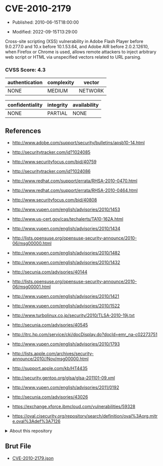# CVE-2010-2179

- Published: 2010-06-15T18:00:00

- Modified: 2022-09-15T13:29:00

Cross-site scripting (XSS) vulnerability in Adobe Flash Player before 9.0.277.0 and 10.x before 10.1.53.64, and Adobe AIR before 2.0.2.12610, when Firefox or Chrome is used, allows remote attackers to inject arbitrary web script or HTML via unspecified vectors related to URL parsing.

### CVSS Score: **4.3**

| authentication | complexity | vector |
| --- | --- | --- |
| NONE | MEDIUM | NETWORK |

| confidentiality | integrity | availability |
| --- | --- | --- |
| NONE | PARTIAL | NONE |

## References

* http://www.adobe.com/support/security/bulletins/apsb10-14.html

* http://securitytracker.com/id?1024085

* http://www.securityfocus.com/bid/40759

* http://securitytracker.com/id?1024086

* http://www.redhat.com/support/errata/RHSA-2010-0470.html

* http://www.redhat.com/support/errata/RHSA-2010-0464.html

* http://www.securityfocus.com/bid/40808

* http://www.vupen.com/english/advisories/2010/1453

* http://www.us-cert.gov/cas/techalerts/TA10-162A.html

* http://www.vupen.com/english/advisories/2010/1434

* http://lists.opensuse.org/opensuse-security-announce/2010-06/msg00000.html

* http://www.vupen.com/english/advisories/2010/1482

* http://www.vupen.com/english/advisories/2010/1432

* http://secunia.com/advisories/40144

* http://lists.opensuse.org/opensuse-security-announce/2010-06/msg00001.html

* http://www.vupen.com/english/advisories/2010/1421

* http://www.vupen.com/english/advisories/2010/1522

* http://www.turbolinux.co.jp/security/2010/TLSA-2010-19j.txt

* http://secunia.com/advisories/40545

* http://itrc.hp.com/service/cki/docDisplay.do?docId=emr_na-c02273751

* http://www.vupen.com/english/advisories/2010/1793

* http://lists.apple.com/archives/security-announce/2010//Nov/msg00000.html

* http://support.apple.com/kb/HT4435

* http://security.gentoo.org/glsa/glsa-201101-09.xml

* http://www.vupen.com/english/advisories/2011/0192

* http://secunia.com/advisories/43026

* https://exchange.xforce.ibmcloud.com/vulnerabilities/59328

* https://oval.cisecurity.org/repository/search/definition/oval%3Aorg.mitre.oval%3Adef%3A7126

<details>
<summary>About this repository</summary> 

  This repository is part of the project [Live Hack CVE](https://github.com/Live-Hack-CVE). Main website can be found [www.live-hack.org](https://www.live-hack.org) 
  
  Made by [Sn0wAlice](https://github.com/Sn0wAlice) for the people that care about security and need to have a feed of the latest CVEs. Hope you enjoy it, don't forget to star the repo and follow me on [Twitter](https://twitter.com/Sn0wAlice) and [Github](https://github.com/Sn0wAlice). And that is my [personnal website](https://www.alice-snow.me/)

  - [Home Page](https://github.com/Live-Hack-CVE)
  - [Framework](https://github.com/Live-Hack-CVE/cve-framework)
  - [CVE database](https://github.com/Live-Hack-CVE/full_database)
  - [Changelog](https://github.com/Live-Hack-CVE/Changelog)
</details>

## Brut File

* [CVE-2010-2179.json](https://raw.githubusercontent.com/Live-Hack-CVE/full_database/main/cves/2010/CVE-2010-2179.json)


